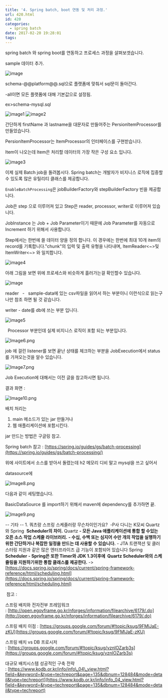 ```yaml
---
title: '4. Spring batch, boot 연동 및 처리 과정.'
url: 420.html
id: 420
categories:
  - spring batch
date: 2017-02-20 19:28:01
tags:
---
```


spring batch 와 spring boot를 연동하고 프로세스 과정을 살펴보겟습니다.

sample 데이터 추가.

![image](https://ahea.files.wordpress.com/2017/02/image9.png)

schema-@@platform@@.sql으로 플랫폼에 맞춰서 sql문이 돌아간다.

-all이면 모든 플랫폼에 대해 기본값으로 설정됨.

ex>schema-mysql.sql

![image1](https://ahea.files.wordpress.com/2017/02/image12.png) ![image2](https://ahea.files.wordpress.com/2017/02/image22.png)

간단하게 firstName 과 lastname을 대문자로 만들어주는 PersionItemProcessor를 만들었습니다.

PersionItemProcessor는 ItemProcessor의 인터페이스를 구현받습니다.

Item이 나오는데 Item은 처리할 데이터의 가장 작은 구성 요소 입니다.

![image3](https://ahea.files.wordpress.com/2017/02/image32.png)

이제 실제 Batch job을 돌려봅시다. Spring batch는 개발자가 비지니스 로직에 집중할수 있도록 많은 유틸리티 클래스를 제공합니다.

`EnableBatchProcessing`은 jobBuilderFactory와 stepBuilderFactory 빈을 제공합니다.

Job은 step 으로 이루어져 있고 Step은 reader, processor, writer로 이루어져 있습니다.

JobInstance 는 Job + Job Parameter이기 때문에 Job Parameter를 자동으로 Increment 하기 위해서 사용합니다.

Step에서는 한번에 쓸 데이터 양을 정의 합니다. 이 경우에는 한번에 최대 10개 item의 record를 기록합니다."chunk"의 입력 및 출력 유형을 나타내며, ItemReader<~>및 ItemWriter<~> 와 일치합니다.

![image4](https://ahea.files.wordpress.com/2017/02/image42.png)

아래 그림을 보면 위에 프로세스와 비슷하게 흘러가는걸 확인할수 있습니다.

![image](https://ahea.files.wordpress.com/2017/02/image7.png)

reader   -   sample-data에 있는 csv파일을 읽어서 하는 부분이니 이런식으로 읽는구나만 참조 하면 될 것 같습니다.

writer - date를 db에 쓰는 부분 입니다.

![image5](https://ahea.files.wordpress.com/2017/02/image52.png)

  Processor 부분인데 실제 비지니스 로직이 포함 되는 부분입니다.

![Image6.png](https://ahea.files.wordpress.com/2017/02/image62.png)

job 에 걸린 listener를 보면 끝난 상태를 체크하는 부분을 JobExecution에서 status 를 가져오는것을 알수 있습니다.

![Image7.png](https://ahea.files.wordpress.com/2017/02/image71.png)

Job Execution에 대해서는 이전 글을 참고하시면 됩니다.

결과 화면 :

![Image10.png](https://ahea.files.wordpress.com/2017/02/image10.png)

배치 처리는

1.  main 메소드가 있는 jar 만들거나
2.  웹 애플리케이션에 포함시킨다.

jar 만드는 방법은 구글링 참고.

Spring batch 참고 : [https://spring.io/guides/gs/batch-processing](https://spring.io/guides/gs/batch-processing/)

위에 사이트에서 소스를 받아서 돌렸는데 h2 메모리 디비 말고 mysql을 쓰고 싶어서

datasource에

![Image8.png](https://ahea.files.wordpress.com/2017/02/image81.png)

다음과 같이 세팅했습니다.

BasicDataSource 를 import하기 위해서 maven에 dependency를 추가하면 끝.

![Image9.png](https://ahea.files.wordpress.com/2017/02/image91.png)

\-\- 기타 \-\- 1\. 쿼츠랑 스프링 스케줄러랑 무슨차이인가요?  -P사 다니는 K모씨 Quartz와 Spring  **Scheduler의 차이.** Quartz **\- 모든 Java 애플리케이션에 통합 할 수있는 오픈 소스 작업 스케줄 라이브러리.** **\- 수십, 수백 또는 심지어 수만 개의 작업을 실행하기위한 간단하거나 복잡한 일정을 만드는 데 사용할 수 있습니다.** \- JTA 트랜잭션 및 클러스터링 지원과 같은 많은 엔터프라이즈 급 기능이 포함되어 있습니다 Spring  **Scheduler** **- Spring은 또한 Timer와 JDK 1.3이후에  Quartz Scheduler와의 스케쥴링을 지원하기위한 통합 클래스를 제공한다.** ->[https://docs.spring.io/spring/docs/current/spring-framework-reference/html/scheduling.html](https://docs.spring.io/spring/docs/current/spring-framework-reference/html/scheduling.html)

 참고 :

스프링 배치와 전자전부 프레임워크 : [http://open.egovframe.go.kr/nforges/information/filearchive/6179/.do](http://open.egovframe.go.kr/nforges/information/filearchive/6179/.do)

스프링 배치 이점 : [https://groups.google.com/forum/#!topic/ksug/9FMlJaE-zKU](https://groups.google.com/forum/#!topic/ksug/9FMlJaE-zKU)

스프링 배치 vs DB 프로시저 : [https://groups.google.com/forum/#!topic/ksug/vznlOZarb3s](https://groups.google.com/forum/#!topic/ksug/vznlOZarb3s)

대규모 배치시스템 성공적인 구축 전략 : [https://www.kodb.or.kr/info/info\_04\_view.html?field=&keyword=&type=techreport&page=135&dbnum=128484&mode=detail&type=techreport](https://www.kodb.or.kr/info/info_04_view.html?field=&keyword=&type=techreport&page=135&dbnum=128484&mode=detail&type=techreport)